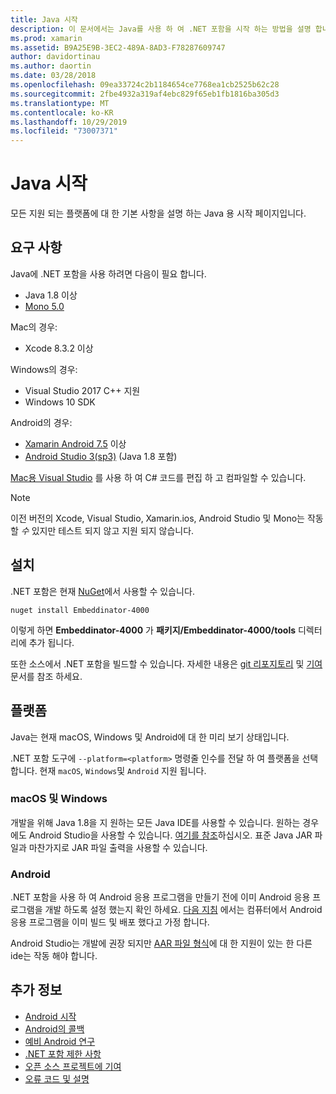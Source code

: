 ```yaml
---
title: Java 시작
description: 이 문서에서는 Java를 사용 하 여 .NET 포함을 시작 하는 방법을 설명 합니다. 시스템 요구 사항, 설치 및 지원 되는 플랫폼에 대해 설명 합니다.
ms.prod: xamarin
ms.assetid: B9A25E9B-3EC2-489A-8AD3-F78287609747
author: davidortinau
ms.author: daortin
ms.date: 03/28/2018
ms.openlocfilehash: 09ea33724c2b1184654ce7768ea1cb2525b62c28
ms.sourcegitcommit: 2fbe4932a319af4ebc829f65eb1fb1816ba305d3
ms.translationtype: MT
ms.contentlocale: ko-KR
ms.lasthandoff: 10/29/2019
ms.locfileid: "73007371"
---
```

# <a name="getting-started-with-java"></a>Java 시작

모든 지원 되는 플랫폼에 대 한 기본 사항을 설명 하는 Java 용 시작 페이지입니다.

## <a name="requirements"></a>요구 사항

Java에 .NET 포함을 사용 하려면 다음이 필요 합니다.

* Java 1.8 이상
* [Mono 5.0](https://www.mono-project.com/download/)

Mac의 경우:

* Xcode 8.3.2 이상

Windows의 경우:

* Visual Studio 2017 C++ 지원
* Windows 10 SDK

Android의 경우:

* [Xamarin Android 7.5](https://visualstudio.microsoft.com/xamarin/) 이상
* [Android Studio 3(sp3)](https://developer.android.com/studio/index.html) (Java 1.8 포함)

[Mac용 Visual Studio](https://visualstudio.microsoft.com/vs/mac/) 를 사용 하 여 C# 코드를 편집 하 고 컴파일할 수 있습니다.

> [!NOTE]
> 이전 버전의 Xcode, Visual Studio, Xamarin.ios, Android Studio 및 Mono는 작동할 _수_ 있지만 테스트 되지 않고 지원 되지 않습니다.

## <a name="installation"></a>설치

.NET 포함은 현재 [NuGet](https://www.nuget.org/packages/Embeddinator-4000/)에서 사용할 수 있습니다.

```shell
nuget install Embeddinator-4000
```

이렇게 하면 **Embeddinator-4000** 가 **패키지/Embeddinator-4000/tools** 디렉터리에 추가 됩니다.

또한 소스에서 .NET 포함을 빌드할 수 있습니다. 자세한 내용은 [git 리포지토리](https://github.com/mono/Embeddinator-4000/) 및 [기여](https://github.com/mono/Embeddinator-4000/blob/master/Contributing.md) 문서를 참조 하세요.

## <a name="platforms"></a>플랫폼

Java는 현재 macOS, Windows 및 Android에 대 한 미리 보기 상태입니다.

.NET 포함 도구에 `--platform=<platform>` 명령줄 인수를 전달 하 여 플랫폼을 선택 합니다. 현재 `macOS`, `Windows`및 `Android` 지원 됩니다.

### <a name="macos-and-windows"></a>macOS 및 Windows

개발을 위해 Java 1.8을 지 원하는 모든 Java IDE를 사용할 수 있습니다. 원하는 경우에도 Android Studio을 사용할 수 있습니다. [여기를 참조](https://stackoverflow.com/questions/16626810/can-android-studio-be-used-to-run-standard-java-projects)하십시오. 표준 Java JAR 파일과 마찬가지로 JAR 파일 출력을 사용할 수 있습니다.

### <a name="android"></a>Android

.NET 포함을 사용 하 여 Android 응용 프로그램을 만들기 전에 이미 Android 응용 프로그램을 개발 하도록 설정 했는지 확인 하세요. [다음 지침](~/tools/dotnet-embedding/get-started/java/android.md) 에서는 컴퓨터에서 Android 응용 프로그램을 이미 빌드 및 배포 했다고 가정 합니다.

Android Studio는 개발에 권장 되지만 [AAR 파일 형식](https://developer.android.com/studio/projects/android-library.html)에 대 한 지원이 있는 한 다른 ide는 작동 해야 합니다.

## <a name="further-reading"></a>추가 정보

* [Android 시작](~/tools/dotnet-embedding/get-started/java/android.md)
* [Android의 콜백](~/tools/dotnet-embedding/android/callbacks.md)
* [예비 Android 연구](~/tools/dotnet-embedding/android/index.md)
* [.NET 포함 제한 사항](~/tools/dotnet-embedding/limitations.md)
* [오픈 소스 프로젝트에 기여](https://github.com/mono/Embeddinator-4000/blob/master/Contributing.md)
* [오류 코드 및 설명](~/tools/dotnet-embedding/errors.md)
